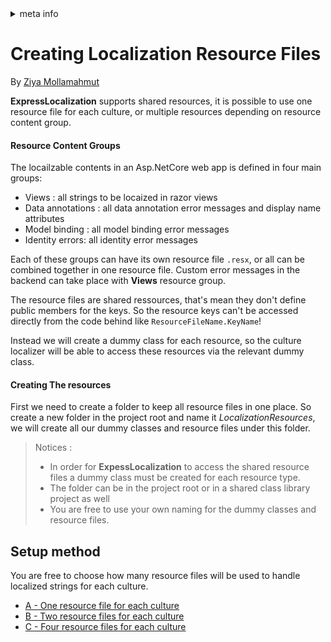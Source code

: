 <!-- meta tags details, will be assigned to meta tags inside header by js -->
<div id="meta-info">
<details><summary>meta info</summary>

> * Title: <i id="md-title">Creating Localization Resource Files</i>
> * Keywords: <i id="md-keywords">localization, asp.net-core, express-localization, resource, files</i>
> * Description: <i id="md-description">Learn about how to create localization resource files for ExpressLocalization in Asp.Net Core.</i>
> * Author: <i id="md-author">Ziya Mollamahmut</i>
> * Date: <i id="md-date">27-Sep-2019</i>
> * Image: <i id="md-image">https://github.com/LazZiya/Docs/raw/master/LazZiya.ExpressLocalization/v3.0/images/lazziya-express-localization-logo.png</i>
> * Image-alt: <i id="md-image-alt">LazZiya.ExpressLocalization Logo</i>
> * Version: <i id="md-version">v3.0</i>

</details>
</div>

# Creating Localization Resource Files

By [Ziya Mollamahmut](https://github.com/LazZiya)

**ExpressLocalization** supports shared resources, it is possible to use one resource file for each culture, or multiple resources depending on resource content group.

#### Resource Content Groups
The locailzable contents in an Asp.NetCore web app is defined in four main groups:

- Views : all strings to be locaized in razor views
- Data annotations : all data annotation error messages and display name attributes
- Model binding : all model binding error messages
- Identity errors: all identity error messages

Each of these groups can have its own resource file `.resx`, or all can be combined together in one resource file. Custom error messages in the backend can take place with **Views** resource group.

The resource files are shared ressources, that's mean they don't define public members for the keys. So the resource keys can't be accessed directly from the code behind like `ResourceFileName.KeyName`! 

Instead we will create a dummy class for each resource, so the culture localizer will be able to access these resources via the relevant dummy class.

#### Creating The resources
First we need to create a folder to keep all resource files in one place. So create a new folder in the project root and name it _LocalizationResources_, we will create all our dummy classes and resource files under this folder.

> Notices : 
> - In order for **ExpessLocalization** to access the shared resource files a dummy class must be created for each resource type.
> - The folder can be in the project root or in a shared class library project as well
> - You are free to use your own naming for the dummy classes and resource files.

## Setup method
You are free to choose how many resource files will be used to handle localized strings for each culture.
- [A - One resource file for each culture](One-Resource-File.md)
- [B - Two resource files for each culture](Two-Resource-Files.md)
- [C - Four resource files for each culture](Four-Resource-Files.md)